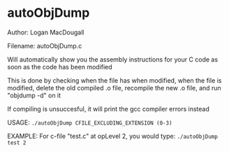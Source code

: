 # autoObjDump

Author: Logan MacDougall

Filename: autoObjDump.c

Will automatically show you the assembly instructions for your
C code as soon as the code has been modified

This is done by checking when the file has when modified, when the
file is modified, delete the old compiled .o file, recompile the
new .o file, and run "objdump -d" on it

If compiling is unsuccesful, it will print the
gcc compiler errors instead

USAGE:
``./autoObjDump CFILE_EXCLUDING_EXTENSION (0-3)``

EXAMPLE:
For c-file "test.c" at opLevel 2, you would type:
``./autoObjDump test 2``
